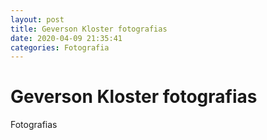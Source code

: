 ```yaml
---
layout: post
title: Geverson Kloster fotografias
date: 2020-04-09 21:35:41 
categories: Fotografia
---
```


# Geverson Kloster fotografias

Fotografias
